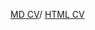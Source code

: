 [MD CV](https://hexadecimality.github.io/rsschool-cv/cv)/
[HTML CV](https://hexadecimality.github.io/rsschool-cv/)
